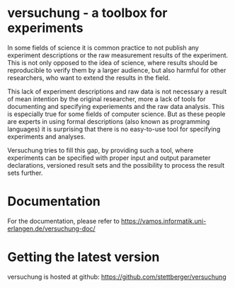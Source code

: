 versuchung - a toolbox for experiments
======================================

In some fields of science it is common practice to not publish any
experiment descriptions or the raw measurement results of the
experiment. This is not only opposed to the idea of science, where
results should be reproducible to verify them by a larger audience,
but also harmful for other researchers, who want to extend the results
in the field.

This lack of experiment descriptions and raw data is not necessary a
result of mean intention by the original researcher, more a lack of
tools for documenting and specifying experiements and the raw data
analysis. This is especially true for some fields of computer
science. But as these people are experts in using formal descriptions
(also known as programming languages) it is surprising that there is
no easy-to-use tool for specifying experiments and analyses.

Versuchung tries to fill this gap, by providing such a tool, where
experiments can be specified with proper input and output parameter
declarations, versioned result sets and the possibility to process the
result sets further.

Documentation
=============

For the documentation, please refer to https://vamos.informatik.uni-erlangen.de/versuchung-doc/

Getting the latest version
==========================

versuchung is hosted at github: https://github.com/stettberger/versuchung
